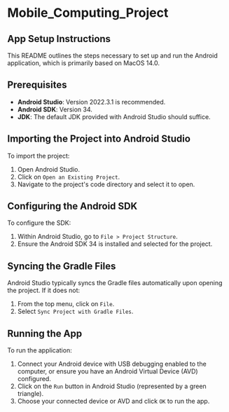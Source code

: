 # Mobile_Computing_Project
## App Setup Instructions

This README outlines the steps necessary to set up and run the Android application, which is primarily based on MacOS 14.0. 

## Prerequisites

- **Android Studio**: Version 2022.3.1 is recommended.
- **Android SDK**: Version 34.
- **JDK**: The default JDK provided with Android Studio should suffice.

## Importing the Project into Android Studio

To import the project:

1. Open Android Studio.
2. Click on `Open an Existing Project`.
3. Navigate to the project's code directory and select it to open.

## Configuring the Android SDK

To configure the SDK:

1. Within Android Studio, go to `File > Project Structure`.
2. Ensure the Android SDK 34 is installed and selected for the project.

## Syncing the Gradle Files

Android Studio typically syncs the Gradle files automatically upon opening the project. If it does not:

1. From the top menu, click on `File`.
2. Select `Sync Project with Gradle Files`.

## Running the App

To run the application:

1. Connect your Android device with USB debugging enabled to the computer, or ensure you have an Android Virtual Device (AVD) configured.
2. Click on the `Run` button in Android Studio (represented by a green triangle).
3. Choose your connected device or AVD and click `OK` to run the app.
